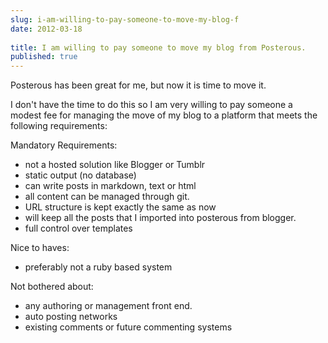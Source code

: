 ```yaml
---
slug: i-am-willing-to-pay-someone-to-move-my-blog-f
date: 2012-03-18
 
title: I am willing to pay someone to move my blog from Posterous.
published: true
---
```

Posterous has been great for me, but now it is time to move it.

I don't have the time to do this so I am very willing to pay someone a
modest fee for managing the move of my blog to a platform that meets the
following requirements:

Mandatory Requirements:
- not a hosted solution like Blogger or Tumblr
- static output (no database)
- can write posts in markdown, text or html
- all content can be managed through git.
- URL structure is kept exactly the same as now
- will keep all the posts that I imported into posterous from blogger.
- full control over templates

Nice to haves:
- preferably not a ruby based system

Not bothered about:
- any authoring or management front end.
- auto posting networks
- existing comments or future commenting systems

